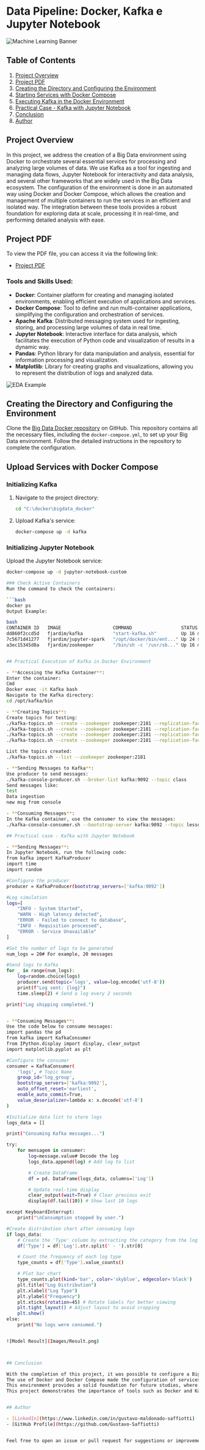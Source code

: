 # Data Pipeline: Docker, Kafka e Jupyter Notebook

![Machine Learning Banner](Images/Machine_Learning_Image.jfif)

## Table of Contents
1. [Project Overview](#project-overview)
2. [Project PDF](#project-pdf)
3. [Creating the Directory and Configuring the Environment](#creating-the-directory-and-configuring-the-environment)
4. [Starting Services with Docker Compose](#starting-services-with-docker-compose)
5. [Executing Kafka in the Docker Environment](#executing-kafka-in-the-docker-environment)
6. [Practical Case - Kafka with Jupyter Notebook](#practical-case---kafka-with-jupyter-notebook)
7. [Conclusion](#conclusion)
8. [Author](#author)

## Project Overview

In this project, we address the creation of a Big Data environment using Docker to orchestrate several essential services for processing and analyzing large volumes of data. We use Kafka as a tool for ingesting and managing data flows, Jupyter Notebook for interactivity and data analysis, and several other frameworks that are widely used in the Big Data ecosystem.
The configuration of the environment is done in an automated way using Docker and Docker Compose, which allows the creation and management of multiple containers to run the services in an efficient and isolated way. The integration between these tools provides a robust foundation for exploring data at scale, processing it in real-time, and performing detailed analysis with ease.


## Project PDF

To view the PDF file, you can access it via the following link:

- [Project PDF](Vehicle_price_prediction.ipynb)


### Tools and Skills Used:
- **Docker**: Container platform for creating and managing isolated environments, enabling efficient execution of applications and services.
- **Docker Compose**: Tool to define and run multi-container applications, simplifying the configuration and orchestration of services.
- **Apache Kafka**: Distributed messaging system used for ingesting, storing, and processing large volumes of data in real time.
- **Jupyter Notebook**: Interactive interface for data analysis, which facilitates the execution of Python code and visualization of results in a dynamic way.
- **Pandas**: Python library for data manipulation and analysis, essential for information processing and visualization.
- **Matplotlib**: Library for creating graphs and visualizations, allowing you to represent the distribution of logs and analyzed data.

![EDA Example](Images/Heatmap.png)

## Creating the Directory and Configuring the Environment

Clone the [Big Data Docker repository](https://github.com/Gustavo-Saffiotti/bigdata_docker) on GitHub. This repository contains all the necessary files, including the `docker-compose.yml`, to set up your Big Data environment. Follow the detailed instructions in the repository to complete the configuration.

## Upload Services with Docker Compose

### Initializing Kafka
1. Navigate to the project directory:
    ```bash
    cd "C:\docker\bigdata_docker"
    ```
2. Upload Kafka's service:
    ```bash
    docker-compose up -d kafka
    ```
    

### Initializing Jupyter Notebook
Upload the Jupyter Notebook service:
```bash
docker-compose up -d jupyter-notebook-custom

### Check Active Containers
Run the command to check the containers:

```bash
docker ps
Output Example:

bash
CONTAINER ID   IMAGE                   COMMAND                  STATUS        PORTS
dd860f2ccd5d   fjardim/kafka           "start-kafka.sh"         Up 16 minutes  0.0.0.0:9092->9092/tcp
7c5671d41277   fjardim/jupyter-spark   "/opt/docker/bin/ent..." Up 24 seconds 0.0.0.0:8889->8889/tcp
a3ec15345d8a   fjardim/zookeeper       "/bin/sh -c '/usr/sb..." Up 16 minutes  0.0.0.0:2181->2181/tcp


## Practical Execution of Kafka in Docker Environment

- **Accessing the Kafka Container**:
Enter the container:
Cmd
Docker exec -it Kafka bash
Navigate to the Kafka directory:
cd /opt/kafka/bin

- **Creating Topics**:
Create topics for testing:
./kafka-topics.sh --create --zookeeper zookeeper:2181 --replication-factor 1 --partitions 1 --topic lesson
./kafka-topics.sh --create --zookeeper zookeeper:2181 --replication-factor 1 --partitions 1 --topic test
./kafka-topics.sh --create --zookeeper zookeeper:2181 --replication-factor 1 --partitions 1 --topic msg
./kafka-topics.sh --create --zookeeper zookeeper:2181 --replication-factor 1 --partitions 1 --topic logs

List the topics created:
./kafka-topics.sh --list --zookeeper zookeeper:2181

- **Sending Messages to Kafka**:
Use producer to send messages:
./kafka-console-producer.sh --broker-list kafka:9092 --topic class
Send messages like:
test
Data ingestion
new msg from console

- **Consuming Messages**:
In the Kafka container, use the consumer to view the messages:
./kafka-console-consumer.sh --bootstrap-server kafka:9092 --topic lesson

## Practical case - Kafka with Jupyter Notebook

- **Sending Messages**:
In Jupyter Notebook, run the following code:
from kafka import KafkaProducer
import time 
import random

#Configure the producer
producer = KafkaProducer(bootstrap_servers=['kafka:9092'])

#Log simulation
logs=[
    "INFO - System Started",
    "WARN - High latency detected",
    "ERROR - Failed to connect to database",
    "INFO - Requisition processed",
    "ERROR - Service Unavailable"
]

#Set the number of logs to be generated
num_logs = 20# For example, 20 messages

#Send logs to Kafka
for _ in range(num_logs):
    log=random.choice(logs)
    producer.send(topic='logs', value=log.encode('utf-8'))
    print(f"Log sent: {log}")
    time.sleep(2) # Send a log every 2 seconds

print("Log shipping completed.")


- **Consuming Messages**:
Use the code below to consume messages:
import pandas the pd
from kafka import KafkaConsumer
from IPython.display import display, clear_output
import matplotlib.pyplot as plt

#Configure the consumer
consumer = KafkaConsumer(
    'logs', # Topic Name
    group_id='log_group',
    bootstrap_servers=['kafka:9092'],
    auto_offset_reset='earliest',
    enable_auto_commit=True,
    value_deserializer=lambda x: x.decode('utf-8')
)

#Initialize data list to store logs
logs_data = []

print("Consuming Kafka messages...")

try:
    for mensagem in consumer:
        log=message.value# Decode the log
        logs_data.append(log) # Add log to list

        # Create DataFrame
        df = pd. DataFrame(logs_data, columns=['Log'])

        # Update real-time display
        clear_output(wait=True) # Clear previous exit
        display(df.tail(10)) # Show last 10 logs

except KeyboardInterrupt:
    print("\nConsumption stopped by user.")

#Create distribution chart after consuming logs
if logs_data:
    # Create the 'Type' column by extracting the category from the log
    df['Type'] = df['Log'].str.split(' - ').str[0]

    # Count the frequency of each log type
    type_counts = df['Type'].value_counts()

    # Plot bar chart
    type_counts.plot(kind='bar', color='skyblue', edgecolor='black')
    plt.title("Log Distribution")
    plt.xlabel("Log Type")
    plt.ylabel("Frequency")
    plt.xticks(rotation=45) # Rotate labels for better viewing
    plt.tight_layout() # Adjust layout to avoid cropping
    plt.show()
else:
    print("No logs were consumed.")


![Model Result](Images/Result.png)



## Conclusion

With the completion of this project, it was possible to configure a Big Data environment in a practical and effective way using Docker. The integration of Kafka and Jupyter Notebook made it possible to ingest and analyze logs in real time, while the graphical visualization in matplotlib allowed for easy and immediate tracking of the processed data.
The use of Docker and Docker Compose made the configuration of services simple and reusable, making it possible to replicate the Big Data environment on any system. In addition, the implementation of a producer and consumer for Kafka demonstrated a practical application of data ingestion and analysis, with logging and error detection.
This environment provides a solid foundation for future studies, where it is possible to expand and integrate other large-scale data processing tools, such as Apache Spark or HDFS, to perform more complex analyses and handle large volumes of information efficiently.
This project demonstrates the importance of tools such as Docker and Kafka in the Big Data ecosystem, offering a scalable and flexible architecture to explore, process, and visualize data in real time.


## Author

- [LinkedIn](https://www.linkedin.com/in/gustavo-maldonado-saffiotti) 
- [GitHub Profile](https://github.com/Gustavo-Saffiotti)


Feel free to open an issue or pull request for suggestions or improvements.

